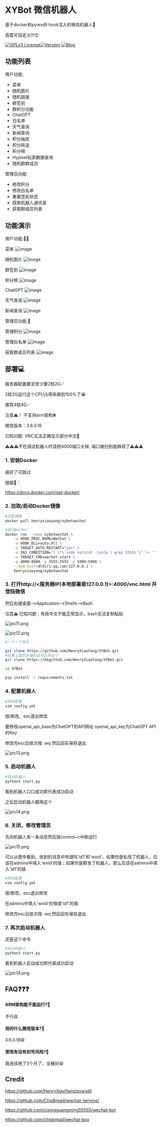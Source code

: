 
# XYBot 微信机器人
基于docker和pywxdll hook注入的微信机器人🤖️

高度可自定义!!!😊

[![GPLv3 License](https://img.shields.io/badge/License-GPL%20v3-red.svg)](https://opensource.org/licenses/)[![Version](https://img.shields.io/badge/Version-0.0.3-orange.svg)](https://github.com/HenryXiaoYang/XYBot)
[![Blog](https://img.shields.io/badge/Blog-@HenryXiaoYang-yellow.svg)](https://yangres.com)
## 功能列表
用户功能:
- 菜单
- 随机图片
- 随机链接
- 群签到
- 群积分功能
- ChatGPT
- 白名单
- 天气查询
- 新闻查询
- 积分抽奖
- 积分转送
- 积分榜
- Hypixel玩家数据查询
- 随机群群成员

管理员功能:
- 修改积分
- 修改白名单
- 重置签到状态
- 获取机器人通讯录
- 获取群成员列表



## 功能演示

用户功能:🧑‍🏫

菜单
![image](https://github.com/HenryXiaoYang/HXY_Readme_Images/blob/main/XYBot/XYBot_1_menu.gif?raw=true)


随机图片
![image](https://github.com/HenryXiaoYang/HXY_Readme_Images/blob/main/XYBot/XYBot_2_randompic.gif?raw=true)

群签到
![image](https://github.com/HenryXiaoYang/HXY_Readme_Images/blob/main/XYBot/XYBot_3_Signin.gif?raw=true)

积分榜
![image](https://github.com/HenryXiaoYang/HXY_Readme_Images/blob/main/XYBot/XYBot_4_pointrank.gif?raw=true)

ChatGPT
![image](https://github.com/HenryXiaoYang/HXY_Readme_Images/blob/main/XYBot/XYBot_5_gpt.gif?raw=true)

天气查询
![image](https://github.com/HenryXiaoYang/HXY_Readme_Images/blob/main/XYBot/XYBot_6_weather.gif?raw=true)

新闻查询
![image](https://github.com/HenryXiaoYang/HXY_Readme_Images/blob/main/XYBot/XYBot_7_news.gif?raw=true)

管理员功能:🤔️

管理积分
![image](https://github.com/HenryXiaoYang/HXY_Readme_Images/blob/main/XYBot/XYBot_8_managepoint.gif?raw=true)

管理白名单
![image](https://github.com/HenryXiaoYang/HXY_Readme_Images/blob/main/XYBot/XYBot_9_manegewhitelist.gif?raw=true)

获取群成员列表
![image](https://github.com/HenryXiaoYang/HXY_Readme_Images/blob/main/XYBot/XYBot_10_getgroupmemberlist.gif?raw=true)


## 部署💻

服务器配置要求至少要2核2G✅

2核2G运行这个CPU占用率飙到100%了😭

推荐4核4G✅

注意⚠！ 不支持arm架构️❌

微信版本：3.6.0.18

已知问题: VNC无法正确显示部分中文🙅

⚠️⚠️⚠️不在调试机器人时请把4000端口关掉, 端口被扫到就麻烦了⚠️⚠️⚠️


### 1. 安装Docker

装好了可跳过

链接🔗：

https://docs.docker.com/get-docker/

### 2. 拉取/启动Docker镜像
```bash
#拉取镜像
docker pull henryxiaoyang/xybotwechat
```

```bash
#启动Docker
docker run --name xybotwechat \
    -e HOOK_PROC_NAME=WeChat \
    -e HOOK_DLL=auto.dll \
    -e TARGET_AUTO_RESTART="yes" \
    -e INJ_CONDITION="[ \"\`sudo netstat -tunlp | grep 5555\`\" != '' ] && exit 0 ; sleep 5 ; curl 'http://127.0.0.1:8680/hi' 2>/dev/null | grep -P 'code.:0'" \
    -e TARGET_CMD=wechat-start \
    -p 4000:8080 -p 5555:5555 -p 5900:5900 \
    --add-host=dldir1.qq.com:127.0.0.1 \
    henryxiaoyang/xybotwechat
```

### 3. 打开http://<服务器IP(本地部署是127.0.0.1)>:4000/vnc.html 并登陆微信

然后右键桌面-->Application-->Shells-->Bash

注意⚠️ 已知问题：有些中文不能正常显示，bash无法复制粘贴

![pic11.png](https://github.com/HenryXiaoYang/HXY_Readme_Images/blob/main/XYBot/XYBot_11.png?raw=true)

![pic12.png](https://github.com/HenryXiaoYang/HXY_Readme_Images/blob/main/XYBot/XYBot_12.png?raw=true)

```bash
#一个一个执行

git clone https://github.com/HenryXiaoYang/XYBot.git
#如果上面的太慢的话可以用这个
git clone https://kkgithub.com/HenryXiaoYang/XYBot.git

cd XYBot

pip install -r requirements.txt
```

### 4. 配置机器人
```bash
#修改配置
vim config.yml
```
按i修改，esc退出修改

要修改openai_api_base为ChatGPT的API网址 openai_api_key为ChatGPT API的Key

修改完esc后依次按 :wq 然后回车保存退出

![pic13.png](https://github.com/HenryXiaoYang/HXY_Readme_Images/blob/main/XYBot/XYBot_13.png?raw=true)



### 5. 启动机器人
```bash
#启动机器人
python3 start.py
```
看到机器人口口成功即代表成功启动

之后启动机器人都用这个

![pic14.png](https://github.com/HenryXiaoYang/HXY_Readme_Images/blob/main/XYBot/XYBot_14.png?raw=true)

### 6. 关闭，修改管理员
先向机器人发一条消息然后按control+c中断运行

![pic15.png](https://github.com/HenryXiaoYang/HXY_Readme_Images/blob/main/XYBot/XYBot_15.png?raw=true)

可以从图中看到，收到的消息中有键叫'id1'和'wxid'。如果你是私信了机器人，应该在admins中填入'wxid'的值；如果你是群发了机器人，那么应该在admins中填入'id1'的值

```bash
#修改配置
vim config.yml
```
按i修改，esc退出修改

在admins中填入'wxid'的值或'id1'的值

修改完esc后依次按 :wq 然后回车保存退出

### 7. 再次启动机器人
还是这个命令
```bash
#启动机器人
python3 start.py
```
看到机器人启动成功即代表成功启动

![pic14.png](https://github.com/HenryXiaoYang/XYBot/blob/main/readmepics/pic14.png?raw=true)

## FAQ❓❓❓

#### ARM架构能不能运行?🤔️

不行😩

#### 用的什么微信版本?🤔️

3.6.0.18😄

#### 使用有没有封号风险?🤔️

我连续用了3个月了，没被封😄



## Credit
https://github.com/HenryXiaoYang/pywxdll

https://github.com/ChisBread/wechat-service/

https://github.com/cixingguangming55555/wechat-bot

https://github.com/chisbread/wechat-box